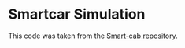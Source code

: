 # Smartcar Simulation
This code was taken from the [Smart-cab repository](https://github.com/rahulravindran0108/Smart-cab).
